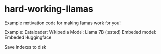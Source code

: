 # hard-working-llamas

Example motivation code for making llamas work for you!

Example: 
Dataloader: Wikipedia
Model: Llama 7B (tested)
Embeded model: Embeded Huggingface

Save indexes to disk
